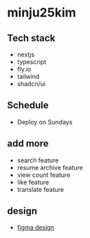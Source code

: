 # minju25kim

## Tech stack
- nextjs
- typescript
- fly.io
- tailwind
- shadcn/ui

## Schedule
- Deploy on Sundays

## add more
- search feature
- resume archive feature
- view count feature
- like feature
- translate feature

## design
- [figma design](https://www.figma.com/design/Y4Bp1D8OQd5wdvx5YrfgbT/minju25kim.fly.dev?m=auto&t=rOZQqXywDJRb2zSt-6)
